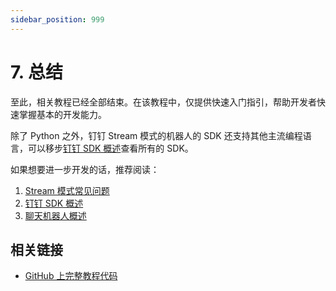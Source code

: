 ```yaml
---
sidebar_position: 999
---
```


# 7. 总结

至此，相关教程已经全部结束。在该教程中，仅提供快速入门指引，帮助开发者快速掌握基本的开发能力。

除了 Python 之外，钉钉 Stream 模式的机器人的 SDK 还支持其他主流编程语言，可以移步[钉钉 SDK 概述](/docs/develop/sdk/overview)查看所有的 SDK。

如果想要进一步开发的话，推荐阅读：
1. [Stream 模式常见问题](/docs/learn/stream/faq)
2. [钉钉 SDK 概述](/docs/develop/sdk/overview)
3. [聊天机器人概述](/docs/learn/bot/overview)

## 相关链接

* [GitHub 上完整教程代码](https://github.com/open-dingtalk/dingtalk-tutorial-python)